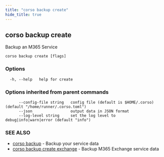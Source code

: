 ```yaml
---
title: "corso backup create"
hide_title: true
---
```

## corso backup create

Backup an M365 Service

```
corso backup create [flags]
```

### Options

```
  -h, --help   help for create
```

### Options inherited from parent commands

```
      --config-file string   config file (default is $HOME/.corso) (default "/home/runner/.corso.toml")
      --json                 output data in JSON format
      --log-level string     set the log level to debug|info|warn|error (default "info")
```

### SEE ALSO

* [corso backup](corso_backup.md)	 - Backup your service data
* [corso backup create exchange](corso_backup_create_exchange.md)	 - Backup M365 Exchange service data

